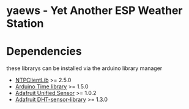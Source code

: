 # yaews - Yet Another ESP Weather Station

# Dependencies
these librarys can be installed via the arduino library manager
* [NTPClientLib](https://github.com/gmag11/NtpClient) >= 2.5.0
* [Arduino Time library](http://playground.arduino.cc/code/time) >= 1.5.0
* [Adafruit Unified Sensor](https://github.com/adafruit/Adafruit_Sensor) >= 1.0.2
* [Adafruit DHT-sensor-library](https://github.com/adafruit/DHT-sensor-library) >= 1.3.0
